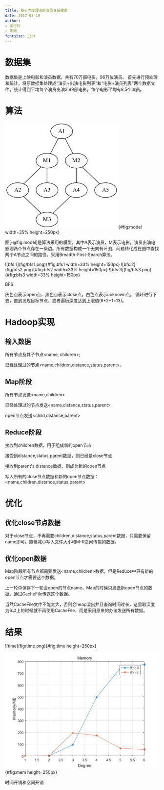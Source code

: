 ```yaml
---
title: 基于六度理论的演员关系搜索
date: 2017-07-19
author:
- 吴行行
- 朱雨
fontsize: 12pt
---
```



# 数据集

数据集是上映电影和演员数据，共有70万部电影，96万位演员。
首先进行预处理和统计，将原数据集处理成“演员+出演电影列表”和“电影+演员列表”两个数据文件。统计得到平均每个演员出演3.99部电影，每个电影平均有8.5个演员。

# 算法

![model](fig/model.png){#fig:model width=35% height=250px}

图[-@fig:model]是算法采用的模型，其中A表示演员，M表示电影，演员出演电影则两个节点存在一条边。所有数据构成一个无向有环图，问题转化成在图中查找两个A节点之间的路径。采用Breadth-First-Search算法。

<div id="fig:BFS">
![bfs:1](fig/bfs1.png){#fig:bfs1 width=33% height=150px}
![bfs:2](fig/bfs2.png){#fig:bfs2 width=33% height=150px}
![bfs:3](fig/bfs3.png){#fig:bfs3 width=33% height=150px}

BFS
</div>
灰色点表示open点，黑色点表示close点，白色点表示unknown点。
循环进行下去，直到发现目标节点，或者遍历深度达到上限值(6*2+1=13)。

# Hadoop实现

## 输入数据

所有节点及其子节点\<name, children\>;

已经处理过的节点\<name,children,distance,status,parent\>。

## Map阶段

所有节点发送\<name,children\>

已经处理过的节点发送\<name,distance,status,parent\> 

open节点发送\<child,distance,parent\>

## Reduce阶段

接收到children数据，用于组成新的open节点

接受到distance,status,parent数据，则已经是close节点

接收到parent's distance数据，则成为新的open节点

写入所有的close节点数据和新的open节点数据：\<name,children,distance,status,parent\>

# 优化

## 优化close节点数据

对于close节点，不再需要children,distance,status,parent数据，只需要保留name即可。能够减小写入文件大小和M-R之间传输的数据。

## 优化open数据

Map阶段所有节点都需要发送\<name,children\>数据，但是Reduce中只有新的open节点才需要这个数据。

上一轮中保存下一轮会open的节点name，Map的时候只发送新open节点的数据。通过CacheFile传送这个数据。

当然CacheFile文件不能太大，否则会heap溢出并且查询时间过长，这里取深度为6以上的时候就不再使用CacheFile，而是采用原来的办法发送所有数据。

# 结果
<div id="fig:result">
![time](fig/time.png){#fig:time  height=250px}

![memory](fig/memory.png){#fig:mem height=250px}

时间开销和空间开销
</div>
